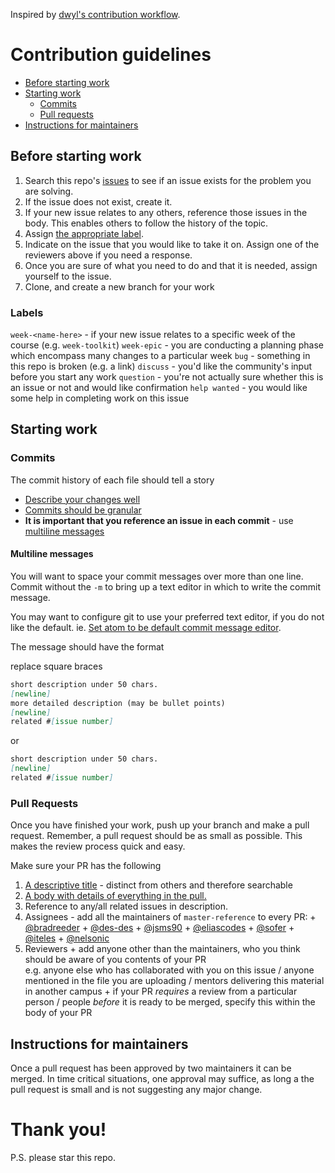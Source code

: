 Inspired by [dwyl's contribution workflow](https://www.github.com/dwyl/contributing).

# Contribution guidelines

+ [Before starting work](#before-starting-work)
+ [Starting work](#starting-work)
  + [Commits](#commits)
  + [Pull requests](pull-requests)
+ [Instructions for maintainers](#instructions-for-maintainers)

## Before starting work

 1. Search this repo's [issues](https://www.github.com/foundersandcoders/master-reference/issues) to see if an issue exists for the problem you are solving.
 2. If the issue does not exist, create it.
 3. If your new issue relates to any others, reference those issues in the body. This enables others to follow the history of the topic.
 4. Assign [the appropriate label](#labels).
 5. Indicate on the issue that you would like to take it on. Assign one of the reviewers above if you need a response.
 6. Once you are sure of what you need to do and that it is needed, assign yourself to the issue.
 7. Clone, and create a new branch for your work

### Labels

`week-<name-here>` - if your new issue relates to a specific week of the course (e.g. `week-toolkit`)
`week-epic` - you are conducting a planning phase which encompass many changes to a particular week
`bug` - something in this repo is broken (e.g. a link)
`discuss` - you'd like the community's input before you start any work
`question` - you're not actually sure whether this is an issue or not and would like confirmation
`help wanted` - you would like some help in completing work on this issue

## Starting work

### Commits
The commit history of each file should tell a story
+ [Describe your changes well](https://gist.github.com/mikepea/863f63d6e37281e329f8#describe-your-changes-well-in-each-commit)
+ [Commits should be granular](https://gist.github.com/mikepea/863f63d6e37281e329f8#keep-it-small)
+ **It is important that you reference an issue in each commit** - use [multiline messages](#multiline-messages)

#### Multiline messages

You will want to space your commit messages over more than one line. Commit without the `-m` to bring up a text editor in which to write the commit message.

You may want to configure git to use your preferred text editor, if you do not like the default. ie. [Set atom to be default commit message editor](https://help.github.com/articles/associating-text-editors-with-git/#using-atom-as-your-editor).

The message should have the format

replace square braces
```md
short description under 50 chars.
[newline]
more detailed description (may be bullet points)
[newline]
related #[issue number]
```
or
```md
short description under 50 chars.
[newline]
related #[issue number]
```

### Pull Requests

Once you have finished your work, push up your branch and make a pull request. Remember, a pull request should be as small as possible. This makes the review process quick and easy.

Make sure your PR has the following

  1. [A descriptive title](https://gist.github.com/mikepea/863f63d6e37281e329f8#ensure-there-is-a-solid-title-and-summary) - distinct from others and therefore searchable
  2. [A body with details of everything in the pull.](https://gist.github.com/mikepea/863f63d6e37281e329f8#ensure-there-is-a-solid-title-and-summary)
  3. Reference to any/all related issues in description.
  4. Assignees - add all the maintainers of `master-reference` to every PR:
    + [@bradreeder](https://github.com/bradreeder)
    + [@des-des](https://github.com/des-des)
    + [@jsms90](https://github.com/jsms90)
    + [@eliascodes](https://github.com/eliascodes)
    + [@sofer](https://github.com/sofer)
    + [@iteles](https://github.com/iteles)
    + [@nelsonic](https://github.com/nelsonic)
  5. Reviewers
    + add anyone other than the maintainers, who you think should be aware of you contents of your PR  
    e.g. anyone else who has collaborated with you on this issue / anyone mentioned in the file you are uploading / mentors delivering this material in another campus
    + if your PR _requires_ a review from a particular person / people _before_ it is ready to be merged, specify this within the body of your PR

## Instructions for maintainers
Once a pull request has been approved by two maintainers it can be merged. In time critical situations, one approval may suffice, as long a the pull request is small and is not suggesting any major change.

# Thank you!

P.S. please star this repo.
